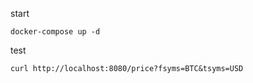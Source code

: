 start
```
docker-compose up -d
```

test
```
curl http://localhost:8080/price?fsyms=BTC&tsyms=USD
```

